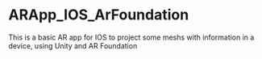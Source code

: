 # ARApp_IOS_ArFoundation
This is a basic AR app for IOS to project some meshs with information in a device, using Unity and AR Foundation

